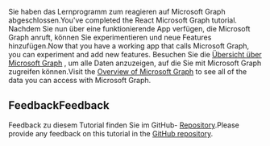 <!-- markdownlint-disable MD002 MD041 -->

<span data-ttu-id="6a2e6-101">Sie haben das Lernprogramm zum reagieren auf Microsoft Graph abgeschlossen.</span><span class="sxs-lookup"><span data-stu-id="6a2e6-101">You've completed the React Microsoft Graph tutorial.</span></span> <span data-ttu-id="6a2e6-102">Nachdem Sie nun über eine funktionierende App verfügen, die Microsoft Graph anruft, können Sie experimentieren und neue Features hinzufügen.</span><span class="sxs-lookup"><span data-stu-id="6a2e6-102">Now that you have a working app that calls Microsoft Graph, you can experiment and add new features.</span></span> <span data-ttu-id="6a2e6-103">Besuchen Sie die [Übersicht über Microsoft Graph](/graph/overview) , um alle Daten anzuzeigen, auf die Sie mit Microsoft Graph zugreifen können.</span><span class="sxs-lookup"><span data-stu-id="6a2e6-103">Visit the [Overview of Microsoft Graph](/graph/overview) to see all of the data you can access with Microsoft Graph.</span></span>

## <a name="feedback"></a><span data-ttu-id="6a2e6-104">Feedback</span><span class="sxs-lookup"><span data-stu-id="6a2e6-104">Feedback</span></span>

<span data-ttu-id="6a2e6-105">Feedback zu diesem Tutorial finden Sie im GitHub- [Repository](https://github.com/microsoftgraph/msgraph-training-reactspa).</span><span class="sxs-lookup"><span data-stu-id="6a2e6-105">Please provide any feedback on this tutorial in the [GitHub repository](https://github.com/microsoftgraph/msgraph-training-reactspa).</span></span>